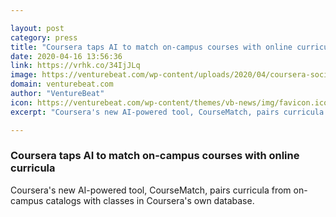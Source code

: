 ```yaml
---

layout: post
category: press
title: "Coursera taps AI to match on-campus courses with online curricula"
date: 2020-04-16 13:56:36
link: https://vrhk.co/34IjJLq
image: https://venturebeat.com/wp-content/uploads/2020/04/coursera-social-logo.png?w=1200&strip=all
domain: venturebeat.com
author: "VentureBeat"
icon: https://venturebeat.com/wp-content/themes/vb-news/img/favicon.ico
excerpt: "Coursera's new AI-powered tool, CourseMatch, pairs curricula from on-campus catalogs with classes in Coursera's own database."

---
```


### Coursera taps AI to match on-campus courses with online curricula

Coursera's new AI-powered tool, CourseMatch, pairs curricula from on-campus catalogs with classes in Coursera's own database.